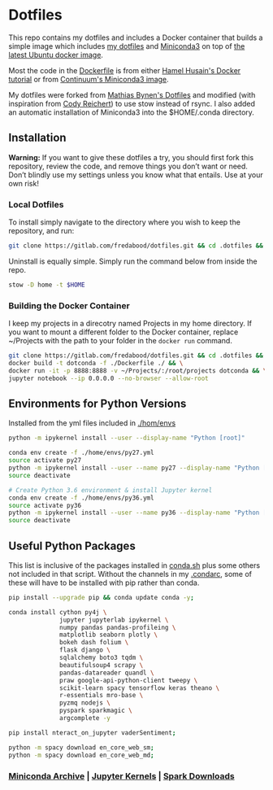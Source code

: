 # Dotfiles

This repo contains my dotfiles and includes a Docker container that builds a simple image which includes [my dotfiles](https://github.com/fredabood/.dotfiles) and [Miniconda3](https://conda.io/miniconda.html) on top of [the latest Ubuntu docker image](https://hub.docker.com/_/ubuntu/).

Most the code in the [Dockerfile](./Dockerfile) is from either [Hamel Husain's Docker tutorial](https://github.com/hamelsmu/Docker_Tutorial/blob/master/basic_tutorial/Dockerfile) or from [Continuum's Miniconda3 image](https://hub.docker.com/r/continuumio/miniconda3/).

My dotfiles were forked from [Mathias Bynen's Dotfiles](https://github.com/mathiasbynens/dotfiles) and modified (with inspiration from [Cody Reichert](https://github.com/CodyReichert/dotfiles/blob/master/install.sh)) to use stow instead of rsync. I also added an automatic installation of Miniconda3 into the $HOME/.conda directory.

## Installation

**Warning:** If you want to give these dotfiles a try, you should first fork this repository, review the code, and remove things you don’t want or need. Don’t blindly use my settings unless you know what that entails. Use at your own risk!

### Local Dotfiles
To install simply navigate to the directory where you wish to keep the repository, and run:
```bash
git clone https://gitlab.com/fredabood/dotfiles.git && cd .dotfiles && bash bootstrap.sh
```
Uninstall is equally simple. Simply run the command below from inside the repo.
```bash
stow -D home -t $HOME
```

### Building the Docker Container
I keep my projects in a direcotry named Projects in my home directory. If you want to mount a different folder to the Docker container, replace ~/Projects with the path to your folder in the `docker run` command.
```bash
git clone https://gitlab.com/fredabood/dotfiles.git && cd .dotfiles && \
docker build -t dotconda -f ./Dockerfile ./ && \
docker run -it -p 8888:8888 -v ~/Projects/:/root/projects dotconda && \
jupyter notebook --ip 0.0.0.0 --no-browser --allow-root
```

## Environments for Python Versions
Installed from the yml files included in [./hom/envs](./home/envs)
```bash
python -m ipykernel install --user --display-name "Python [root]"

conda env create -f ./home/envs/py27.yml
source activate py27
python -m ipykernel install --user --name py27 --display-name "Python [py27]"
source deactivate

# Create Python 3.6 environment & install Jupyter kernel
conda env create -f ./home/envs/py36.yml
source activate py36
python -m ipykernel install --user --name py36 --display-name "Python [py36]"
source deactivate
```

## Useful Python Packages
This list is inclusive of the packages installed in [conda.sh](./conda.sh) plus some others not included in that script. Without the channels in my [.condarc](./home/.condarc), some of these will have to be installed with pip rather than conda.
```bash
pip install --upgrade pip && conda update conda -y;

conda install cython py4j \
              jupyter jupyterlab ipykernel \
              numpy pandas pandas-profileing \
              matplotlib seaborn plotly \
              bokeh dash folium \
              flask django \
              sqlalchemy boto3 tqdm \
              beautifulsoup4 scrapy \
              pandas-datareader quandl \
              praw google-api-python-client tweepy \
              scikit-learn spacy tensorflow keras theano \
              r-essentials mro-base \
              pyzmq nodejs \
              pyspark sparkmagic \
              argcomplete -y

pip install nteract_on_jupyter vaderSentiment;

python -m spacy download en_core_web_sm;
python -m spacy download en_core_web_md;
```

### [Miniconda Archive](https://repo.continuum.io/miniconda/) | [Jupyter Kernels](https://github.com/jupyter/jupyter/wiki/Jupyter-kernels) | [Spark Downloads](https://spark.apache.org/downloads.html)
